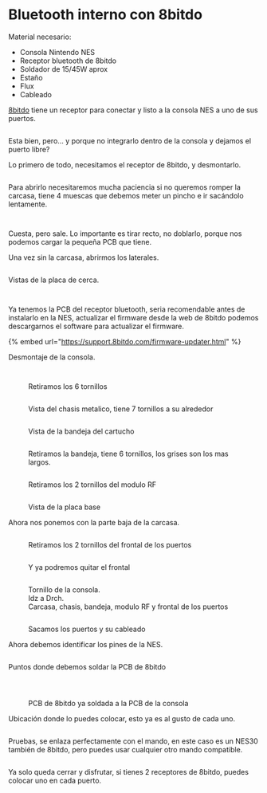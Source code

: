 # Bluetooth interno con 8bitdo

Material necesario:

* Consola Nintendo NES
* Receptor bluetooth de 8bitdo
* Soldador de 15/45W aprox
* Estaño
* Flux
* Cableado



[8bitdo](https://www.8bitdo.com/retro-receiver-nes/) tiene un receptor para conectar y listo a la consola NES a uno de sus puertos.&#x20;

<figure><img src="../.gitbook/assets/image (4).png" alt=""><figcaption></figcaption></figure>

Esta bien, pero... y porque no integrarlo dentro de la consola y dejamos el puerto libre?



Lo primero de todo, necesitamos el receptor de 8bitdo, y desmontarlo.&#x20;

<figure><img src="../.gitbook/assets/image (3).png" alt=""><figcaption></figcaption></figure>

Para abrirlo necesitaremos mucha paciencia si no queremos romper la carcasa, tiene 4 muescas que debemos meter un pincho e ir sacándolo lentamente.&#x20;

<figure><img src="../.gitbook/assets/image (5).png" alt=""><figcaption></figcaption></figure>

<figure><img src="../.gitbook/assets/image (6).png" alt=""><figcaption></figcaption></figure>

Cuesta, pero sale. Lo importante es tirar recto, no doblarlo, porque nos podemos cargar la pequeña PCB que tiene.&#x20;

Una vez sin la carcasa, abrirmos los laterales.&#x20;

<figure><img src="../.gitbook/assets/image (8).png" alt=""><figcaption></figcaption></figure>

Vistas de la placa de cerca.&#x20;

<figure><img src="../.gitbook/assets/image (9).png" alt=""><figcaption></figcaption></figure>

<figure><img src="../.gitbook/assets/image (10).png" alt=""><figcaption></figcaption></figure>

Ya tenemos la PCB del receptor bluetooth, seria recomendable antes de instalarlo en la NES, actualizar el firmware desde la web de 8bitdo podemos descargarnos el software para actualizar el firmware.&#x20;

{% embed url="https://support.8bitdo.com/firmware-updater.html" %}

Desmontaje de la consola.

<figure><img src="../.gitbook/assets/image (12).png" alt=""><figcaption></figcaption></figure>

<figure><img src="../.gitbook/assets/image (13).png" alt=""><figcaption><p>Retiramos los 6 tornillos</p></figcaption></figure>

<figure><img src="../.gitbook/assets/image (14).png" alt=""><figcaption><p>Vista del chasis metalico, tiene 7 tornillos a su alrededor </p></figcaption></figure>

<figure><img src="../.gitbook/assets/image (15).png" alt=""><figcaption><p>Vista de la bandeja del cartucho</p></figcaption></figure>

<figure><img src="../.gitbook/assets/image (16).png" alt=""><figcaption><p>Retiramos la bandeja, tiene 6 tornillos, los grises son los mas largos.</p></figcaption></figure>

<figure><img src="../.gitbook/assets/image (17).png" alt=""><figcaption><p>Retiramos los 2 tornillos del modulo RF</p></figcaption></figure>

<figure><img src="../.gitbook/assets/image (18).png" alt=""><figcaption><p>Vista de la placa base</p></figcaption></figure>



Ahora nos ponemos con la parte baja de la carcasa.&#x20;

<figure><img src="../.gitbook/assets/image (19).png" alt=""><figcaption><p>Retiramos los 2 tornillos del frontal de los puertos</p></figcaption></figure>

<figure><img src="../.gitbook/assets/image (20).png" alt=""><figcaption><p>Y ya podremos quitar el frontal</p></figcaption></figure>

<figure><img src="../.gitbook/assets/image (21).png" alt=""><figcaption><p>Tornillo de la consola.<br>Idz a Drch.<br>Carcasa, chasis, bandeja, modulo RF y frontal de los puertos</p></figcaption></figure>

<figure><img src="../.gitbook/assets/image (22).png" alt=""><figcaption><p>Sacamos los puertos y su cableado</p></figcaption></figure>



Ahora debemos identificar los pines de la NES.

<figure><img src="../.gitbook/assets/image (11).png" alt=""><figcaption></figcaption></figure>

Puntos donde debemos soldar la PCB de 8bitdo

<figure><img src="../.gitbook/assets/image (24).png" alt=""><figcaption></figcaption></figure>

<figure><img src="../.gitbook/assets/image (25).png" alt=""><figcaption></figcaption></figure>

<figure><img src="../.gitbook/assets/image (26).png" alt=""><figcaption><p>PCB de 8bitdo ya soldada a la PCB de la consola</p></figcaption></figure>

Ubicación donde lo puedes colocar, esto ya es al gusto de cada uno.&#x20;

<figure><img src="../.gitbook/assets/image (27).png" alt=""><figcaption></figcaption></figure>

Pruebas, se enlaza perfectamente con el mando, en este caso es un NES30 también de 8bitdo, pero puedes usar cualquier otro mando compatible.&#x20;

<figure><img src="../.gitbook/assets/image (28).png" alt=""><figcaption></figcaption></figure>

Ya solo queda cerrar y disfrutar, si tienes 2 receptores de 8bitdo, puedes colocar uno en cada puerto.&#x20;

<figure><img src="../.gitbook/assets/image (29).png" alt=""><figcaption></figcaption></figure>
